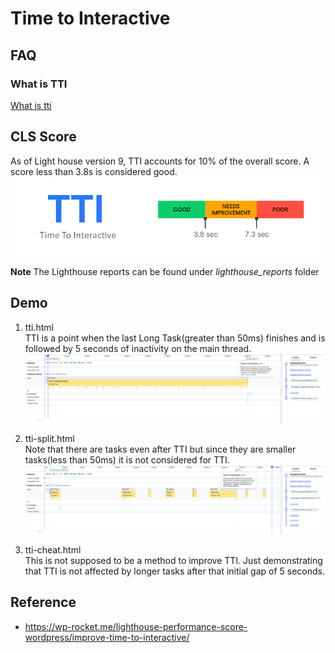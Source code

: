 # Time to Interactive

## FAQ
### What is TTI
[What is tti](https://web.dev/interactive/?#what-tti-measures)

## CLS Score
As of Light house version 9, TTI accounts for 10% of the overall score. A score less than 3.8s is considered good.
![tti score](./doc/score.png)

**Note** The Lighthouse reports can be found under *lighthouse_reports* folder
## Demo
1. tti.html  
TTI is a point when the last Long Task(greater than 50ms) finishes and is followed by 5 seconds of inactivity on the main thread.
![tti](./doc/tti.png)

2. tti-split.html  
Note that there are tasks even after TTI but since they are smaller tasks(less than 50ms) it is not considered for TTI. 
![tti split](./doc/tti_split.png)

3. tti-cheat.html  
This is not supposed to be a method to improve TTI. Just demonstrating that TTI is not affected by longer tasks after that initial gap of 5 seconds.



## Reference
* https://wp-rocket.me/lighthouse-performance-score-wordpress/improve-time-to-interactive/
